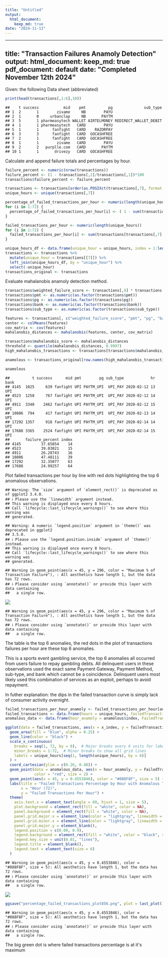 ```yaml
---
title: "Untitled"
output: 
  html_document: 
    keep_md: true
date: "2024-11-13"
---
```

---
title: "Transaction Failures Anamoly Detection"
output:
  html_document: 
    keep_md: true
  pdf_document: default
date: "Completed November 12th 2024"
---
Given: the following Data sheet (abbreviated)




``` r
print(head(transactions[,1:6],10))
```

```
##    t success           mid    pmt          pg              sub_type
## 1  2       1        zivame     NB        PAYU                      
## 2  1       0     urbanclap     NB       PAYTM                      
## 3  5       1 pharmeasytech WALLET AIRTELMONEY REDIRECT_WALLET_DEBIT
## 4  1       1 pharmeasytech   CARD        PAYU                      
## 5  1       1      fanfight   CARD    RAZORPAY                      
## 6  3       3      fanfight   CARD  GOCASHFREE                      
## 7  2       1      fanfight   CARD  GOCASHFREE                      
## 8  1       1        zivame   CARD        PAYU                      
## 9  2       2   purplle.com   CARD       PAYTM                      
## 10 1       1       drivezy   CARD  GOCASHFREE
```

Calculate and append failure totals and percentages by hour.


``` r
failure_percent <- numeric(nrow(transactions))
failure_percent <- (1 - transactions[,2]/transactions[,1])*100
transactions$failure_percent <- failure_percent

transactions <- transactions[order(as.POSIXct(transactions[,7], format = "%Y-%m-%d %H")),]
unique_hours <- unique(transactions[,7])

percentage_of_failed_transactions_per_hour <- numeric(length(unique_hours))
for (i in 1:72) {
  percentage_of_failed_transactions_per_hour[i] <- ( 1 - sum(transactions[transactions[,7] == unique_hours[i],2])/sum(transactions[transactions[,7] == unique_hours[i],1]))
}

failed_transactions_per_hour <- numeric(length(unique_hours))
for (i in 1:72) {
  failed_transactions_per_hour[i] <- sum(transactions[transactions[,7] == unique_hours[i],1]) - sum(transactions[transactions[,7] == unique_hours[i],2])
}
```




``` r
unique_hours_df <- data.frame(unique_hour = unique_hours, index = 1:length(unique_hours))
transactions <- transactions %>%
  mutate(unique_hour = transactions[[7]]) %>%
  left_join(unique_hours_df, by = "unique_hour") %>%
  select(-unique_hour)  
transactions_original <- transactions 
```

Evaluate mahalanobis anamoly detection method.


``` r
transactions$weighted_failure_score <- transactions[,9] * transactions[,1] *100 
transactions$pmt <- as.numeric(as.factor(transactions$pmt))
transactions$pg <- as.numeric(as.factor(transactions$pg))
transactions$bank <- as.numeric(as.factor(transactions$bank))
transactions$sub_type <- as.numeric(as.factor(transactions$sub_type))

features <- transactions[, c("weighted_failure_score", "pmt", "pg", "bank", "sub_type")]
center <- colMeans(features)
cov_matrix <- cov(features)
mahalanobis_distances <- mahalanobis(features, center, cov_matrix)

transactions$mahalanobis_score <- mahalanobis_distances
threshold <- quantile(mahalanobis_distances, 0.9997)
high_mahalanobis_transactions <- transactions[transactions$mahalanobis_score > threshold, ]

anamolous <- transactions_original[row.names(high_mahalanobis_transactions),]
```


``` r
anamolous
```

```
##          t success      mid pmt        pg sub_type            hr bank
## 4145  1025     639 fanfight UPI PAYTM_UPI  UPI_PAY 2020-02-12 13  UPI
## 4523  1258     767 fanfight UPI PAYTM_UPI  UPI_PAY 2020-02-12 14  UPI
## 4911  3340    2462 fanfight UPI PAYTM_UPI  UPI_PAY 2020-02-12 15  UPI
## 10806  794     417 fanfight UPI PAYTM_UPI  UPI_PAY 2020-02-13 14  UPI
## 17292 1357     918 fanfight UPI PAYTM_UPI  UPI_PAY 2020-02-14 14  UPI
## 17688 3365    2524 fanfight UPI PAYTM_UPI  UPI_PAY 2020-02-14 15  UPI
##       failure_percent index
## 4145         37.65854    14
## 4523         39.03021    15
## 4911         26.28743    16
## 10806        47.48111    39
## 17292        32.35077    63
## 17688        24.99257    64
```

Plot failed transactions per hour by line with red dots highlighting the top 6 anomalous observations.




```
## Warning: The `size` argument of `element_rect()` is deprecated as of ggplot2 3.4.0.
## ℹ Please use the `linewidth` argument instead.
## This warning is displayed once every 8 hours.
## Call `lifecycle::last_lifecycle_warnings()` to see where this warning was
## generated.
```

```
## Warning: A numeric `legend.position` argument in `theme()` was deprecated in ggplot2
## 3.5.0.
## ℹ Please use the `legend.position.inside` argument of `theme()` instead.
## This warning is displayed once every 8 hours.
## Call `lifecycle::last_lifecycle_warnings()` to see where this warning was
## generated.
```

```
## Warning in geom_point(aes(x = 45, y = 296, color = "Maximum % of Transaction Failure"), : All aesthetics have length 1, but the data has 72 rows.
## ℹ Please consider using `annotate()` or provide this layer with data containing
##   a single row.
```

![](R_files/figure-html/unnamed-chunk-9-1.png)<!-- -->

```
## Warning in geom_point(aes(x = 45, y = 296, color = "Maximum % of Transaction Failure"), : All aesthetics have length 1, but the data has 72 rows.
## ℹ Please consider using `annotate()` or provide this layer with data containing
##   a single row.
```

The table is the top 6 anomalies, the red dots in the plot of transactions failures per hour are these top 6 anomalies. 

This is a sports event gambling service, the top 6 anomalies all occurred from users failure to repay gambling debts.
All delinquent users in these observations used the exact same Payment Gateway, Payment Method, sub-type, and bank which 
cannot be a coincidence. Delinquent users most likely used this combination of services as an exploit, perhaps to avoid 
repayment. 

In futher explanation: the dips in the failed transaction curve is simply lack of consumer activity overnight. 

``` r
failed_transactions_per_hour_anamoly <- failed_transactions_per_hour[anamolous$index]
failed_transactions <- data.frame(hours = unique_hours, failedTransactions = percentage_of_failed_transactions_per_hour, x_index = seq(1:72))
anomalous_data <- data.frame(hour_anamoly = anamolous$index, FailedTransactions_anamoly = percentage_of_failed_transactions_per_hour[anamolous$index])

ggplot(data = failed_transactions, aes(x = x_index, y = failedTransactions)) + 
  geom_area(fill = "blue", alpha = 0.25) + 
  geom_line(color = "black") +  
  scale_x_continuous(
    breaks = seq(1, 72, by = 6),  # Major breaks every 6 units for labels
    minor_breaks = 1:72,  # Minor breaks to show all grid lines
    labels = unique_hours[seq(1, length(unique_hours), by = 6)]
  ) + 
  coord_cartesian(ylim = c(0.26, 0.48)) +  
  geom_point(data = anomalous_data, aes(x = hour_anamoly, y = FailedTransactions_anamoly),
             color = "red", size = 2) + 
  geom_point(aes(x = 45, y = 0.4553846), color = "#088F8F", size = 5) +
  labs(title = "Failed Transactions Percentage by Hour with Anomalous Transactions in Red", 
       x = "Hour (72)", 
       y = "Failed Transactions Per Hour") +
  theme(
    axis.text.x = element_text(angle = 60, hjust = 1, size = 5), 
    plot.background = element_rect(fill = "white", color = NA),
    panel.background = element_rect(fill = "white", color = NA),
    panel.grid.major.x = element_line(color = "lightgray", linewidth = 0.1),  # Very thin major x grid lines
    panel.grid.minor.x = element_line(color = "lightgray", linewidth = 0.1),  # Very thin minor x grid lines
    panel.grid.major.y = element_blank(), 
    legend.position = c(0.09, 0.9),  
    legend.background = element_rect(fill = "white", color = "black", size = 0.5),  
    legend.key.size = unit(0.01, "lines"),  
    legend.title = element_blank(),  
    legend.text = element_text(size = 6)
  )
```

```
## Warning in geom_point(aes(x = 45, y = 0.4553846), color = "#088F8F", size = 5): All aesthetics have length 1, but the data has 72 rows.
## ℹ Please consider using `annotate()` or provide this layer with data containing
##   a single row.
```

![](R_files/figure-html/unnamed-chunk-10-1.png)<!-- -->

``` r
ggsave("percentage_failed_transactions_plot856.png", plot = last_plot(), width = 10, height = 6, dpi = 300)
```

```
## Warning in geom_point(aes(x = 45, y = 0.4553846), color = "#088F8F", size = 5): All aesthetics have length 1, but the data has 72 rows.
## ℹ Please consider using `annotate()` or provide this layer with data containing
##   a single row.
```



The big green dot is where failed transactions percentage is at it's maximum 
